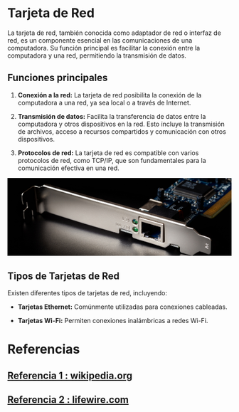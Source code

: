 
# Tarjeta de Red

La tarjeta de red, también conocida como adaptador de red o interfaz de red, es un componente esencial en las comunicaciones de una computadora. Su función principal es facilitar la conexión entre la computadora y una red, permitiendo la transmisión de datos.

## Funciones principales

1. **Conexión a la red:** La tarjeta de red posibilita la conexión de la computadora a una red, ya sea local o a través de Internet.

2. **Transmisión de datos:** Facilita la transferencia de datos entre la computadora y otros dispositivos en la red. Esto incluye la transmisión de archivos, acceso a recursos compartidos y comunicación con otros dispositivos.

3. **Protocolos de red:** La tarjeta de red es compatible con varios protocolos de red, como TCP/IP, que son fundamentales para la comunicación efectiva en una red.

<img src="/img/def1.png" alt="logo" width="800px"></img>

## Tipos de Tarjetas de Red

Existen diferentes tipos de tarjetas de red, incluyendo:

- **Tarjetas Ethernet:** Comúnmente utilizadas para conexiones cableadas.

- **Tarjetas Wi-Fi:** Permiten conexiones inalámbricas a redes Wi-Fi.



# Referencias
## [Referencia 1 : wikipedia.org](https://es.wikipedia.org/wiki/Tarjeta_de_red)
## [Referencia 2 : lifewire.com](https://www.lifewire.com/definition-of-adapter-817585)




